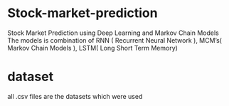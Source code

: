 # Stock-market-prediction
Stock Market Prediction using  Deep Learning and Markov  Chain Models The models is  combination of RNN ( Recurrent Neural Network ), MCM’s( Markov  Chain Models ), LSTM( Long Short Term Memory)
# dataset
all .csv files are the datasets which were used 
